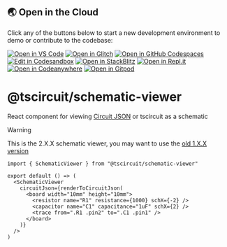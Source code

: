 ## 🌏  Open in the Cloud 
Click any of the buttons below to start a new development environment to demo or contribute to the codebase:

[![Open in VS Code](https://img.shields.io/badge/Open%20in-VS%20Code-blue?logo=visualstudiocode)](https://vscode.dev/github/tscircuit/schematic-viewer)
[![Open in Glitch](https://img.shields.io/badge/Open%20in-Glitch-blue?logo=glitch)](https://glitch.com/edit/#!/import/github/tscircuit/schematic-viewer)
[![Open in GitHub Codespaces](https://github.com/codespaces/badge.svg)](https://codespaces.new/tscircuit/schematic-viewer)
[![Edit in Codesandbox](https://codesandbox.io/static/img/play-codesandbox.svg)](https://codesandbox.io/s/github/tscircuit/schematic-viewer)
[![Open in StackBlitz](https://developer.stackblitz.com/img/open_in_stackblitz.svg)](https://stackblitz.com/github/tscircuit/schematic-viewer)
[![Open in Repl.it](https://replit.com/badge/github/withastro/astro)](https://replit.com/github/tscircuit/schematic-viewer)
[![Open in Codeanywhere](https://codeanywhere.com/img/open-in-codeanywhere-btn.svg)](https://app.codeanywhere.com/#https://github.com/tscircuit/schematic-viewer)
[![Open in Gitpod](https://gitpod.io/button/open-in-gitpod.svg)](https://gitpod.io/#https://github.com/tscircuit/schematic-viewer)


# @tscircuit/schematic-viewer

React component for viewing [Circuit JSON](https://github.com/tscircuit/circuit-json) or tscircuit as a schematic

> [!WARNING]
> This is the 2.X.X schematic viewer, you may want to use the [old 1.X.X version](https://github.com/tscircuit/schematic-viewer/tree/v1)

```tsx
import { SchematicViewer } from "@tscircuit/schematic-viewer"

export default () => (
  <SchematicViewer
    circuitJson={renderToCircuitJson(
      <board width="10mm" height="10mm">
        <resistor name="R1" resistance={1000} schX={-2} />
        <capacitor name="C1" capacitance="1uF" schX={2} />
        <trace from=".R1 .pin2" to=".C1 .pin1" />
      </board>
    )}
  />
)
```
